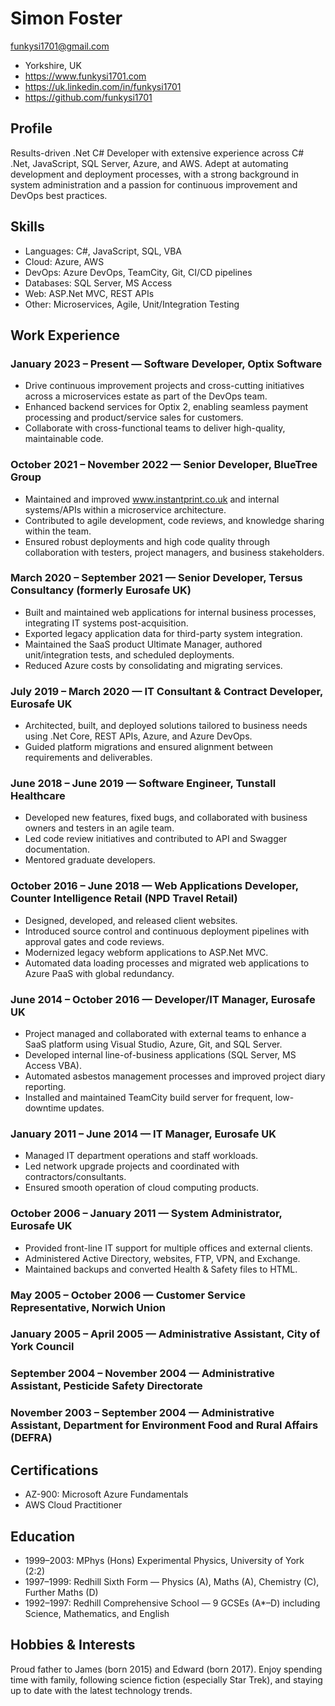 # Simon Foster  
funkysi1701@gmail.com

- Yorkshire, UK
- https://www.funkysi1701.com
- https://uk.linkedin.com/in/funkysi1701
- https://github.com/funkysi1701

## Profile

Results-driven .Net C# Developer with extensive experience across C# .Net, JavaScript, SQL Server, Azure, and AWS. Adept at automating development and deployment processes, with a strong background in system administration and a passion for continuous improvement and DevOps best practices.

## Skills

- Languages: C#, JavaScript, SQL, VBA
- Cloud: Azure, AWS
- DevOps: Azure DevOps, TeamCity, Git, CI/CD pipelines
- Databases: SQL Server, MS Access
- Web: ASP.Net MVC, REST APIs
- Other: Microservices, Agile, Unit/Integration Testing

## Work Experience

### January 2023 – Present — Software Developer, Optix Software
- Drive continuous improvement projects and cross-cutting initiatives across a microservices estate as part of the DevOps team.
- Enhanced backend services for Optix 2, enabling seamless payment processing and product/service sales for customers.
- Collaborate with cross-functional teams to deliver high-quality, maintainable code.

### October 2021 – November 2022 — Senior Developer, BlueTree Group
- Maintained and improved www.instantprint.co.uk and internal systems/APIs within a microservice architecture.
- Contributed to agile development, code reviews, and knowledge sharing within the team.
- Ensured robust deployments and high code quality through collaboration with testers, project managers, and business stakeholders.

### March 2020 – September 2021 — Senior Developer, Tersus Consultancy (formerly Eurosafe UK)
- Built and maintained web applications for internal business processes, integrating IT systems post-acquisition.
- Exported legacy application data for third-party system integration.
- Maintained the SaaS product Ultimate Manager, authored unit/integration tests, and scheduled deployments.
- Reduced Azure costs by consolidating and migrating services.

### July 2019 – March 2020 — IT Consultant & Contract Developer, Eurosafe UK
- Architected, built, and deployed solutions tailored to business needs using .Net Core, REST APIs, Azure, and Azure DevOps.
- Guided platform migrations and ensured alignment between requirements and deliverables.

### June 2018 – June 2019 — Software Engineer, Tunstall Healthcare
- Developed new features, fixed bugs, and collaborated with business owners and testers in an agile team.
- Led code review initiatives and contributed to API and Swagger documentation.
- Mentored graduate developers.

### October 2016 – June 2018 — Web Applications Developer, Counter Intelligence Retail (NPD Travel Retail)
- Designed, developed, and released client websites.
- Introduced source control and continuous deployment pipelines with approval gates and code reviews.
- Modernized legacy webform applications to ASP.Net MVC.
- Automated data loading processes and migrated web applications to Azure PaaS with global redundancy.

### June 2014 – October 2016 — Developer/IT Manager, Eurosafe UK
- Project managed and collaborated with external teams to enhance a SaaS platform using Visual Studio, Azure, Git, and SQL Server.
- Developed internal line-of-business applications (SQL Server, MS Access VBA).
- Automated asbestos management processes and improved project diary reporting.
- Installed and maintained TeamCity build server for frequent, low-downtime updates.

### January 2011 – June 2014 — IT Manager, Eurosafe UK
- Managed IT department operations and staff workloads.
- Led network upgrade projects and coordinated with contractors/consultants.
- Ensured smooth operation of cloud computing products.

### October 2006 – January 2011 — System Administrator, Eurosafe UK
- Provided front-line IT support for multiple offices and external clients.
- Administered Active Directory, websites, FTP, VPN, and Exchange.
- Maintained backups and converted Health & Safety files to HTML.

### May 2005 – October 2006 — Customer Service Representative, Norwich Union

### January 2005 – April 2005 — Administrative Assistant, City of York Council

### September 2004 – November 2004 — Administrative Assistant, Pesticide Safety Directorate

### November 2003 – September 2004 — Administrative Assistant, Department for Environment Food and Rural Affairs (DEFRA)

## Certifications

- AZ-900: Microsoft Azure Fundamentals
- AWS Cloud Practitioner

## Education

- 1999–2003: MPhys (Hons) Experimental Physics, University of York (2:2)
- 1997–1999: Redhill Sixth Form — Physics (A), Maths (A), Chemistry (C), Further Maths (D)
- 1992–1997: Redhill Comprehensive School — 9 GCSEs (A*–D) including Science, Mathematics, and English

## Hobbies & Interests

Proud father to James (born 2015) and Edward (born 2017). Enjoy spending time with family, following science fiction (especially Star Trek), and staying up to date with the latest technology trends.
